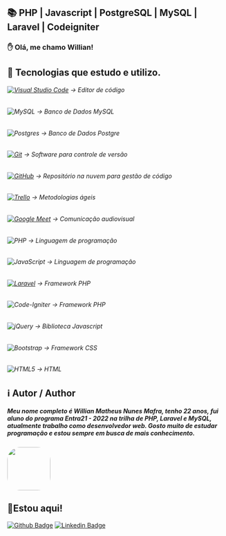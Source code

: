 ## 📚 PHP | Javascript | PostgreSQL | MySQL | Laravel | Codeigniter
### ✋ Olá, me chamo Willian!

## 🔧 Tecnologias que estudo e utilizo.
###### [![Visual Studio Code](https://img.shields.io/badge/Visual%20Studio%20Code-0078d7.svg?style=square&logo=visual-studio-code&logoColor=white)](https://code.visualstudio.com/download) -> Editor de código
###### ![MySQL](https://img.shields.io/badge/mysql-%2300f.svg?style=for-the-badge&logo=mysql&logoColor=white) -> Banco de Dados MySQL
###### ![Postgres](https://img.shields.io/badge/postgres-%23316192.svg?style=for-the-badge&logo=postgresql&logoColor=white) -> Banco de Dados Postgre
###### [![Git](https://img.shields.io/badge/git-%23F05033.svg?style=square&logo=git&logoColor=white)](https://git-scm.com/download/win) -> Software para controle de versão
###### [![GitHub](https://img.shields.io/badge/github-%23121011.svg?style=square&logo=github&logoColor=white)](https://desktop.github.com/) -> Repositório na nuvem para gestão de código
###### [![Trello](https://img.shields.io/badge/Trello-%23026AA7.svg?style=square&logo=Trello&logoColor=white)](https://trello.com/) -> Metodologias ágeis
###### [![Google Meet](https://img.shields.io/badge/Google%20Meet-00897B?style=square&logo=google-meet&logoColor=white)](https://meet.google.com/) -> Comunicação audiovisual
###### ![PHP](https://img.shields.io/badge/php-%23777BB4.svg?style=for-the-badge&logo=php&logoColor=white) -> Linguagem de programação
###### ![JavaScript](https://img.shields.io/badge/javascript-%23323330.svg?style=for-the-badge&logo=javascript&logoColor=%23F7DF1E) -> Linguagem de programação
###### [![Laravel](https://img.shields.io/badge/laravel-%23FF2D20.svg?style=for-the-badge&logo=laravel&logoColor=white)](https://desktop.github.com/) -> Framework PHP
###### ![Code-Igniter](https://img.shields.io/badge/CodeIgniter-%23EF4223.svg?style=for-the-badge&logo=codeIgniter&logoColor=white) -> Framework PHP
###### ![jQuery](https://img.shields.io/badge/jquery-%230769AD.svg?style=for-the-badge&logo=jquery&logoColor=white) -> Biblioteca Javascript
###### ![Bootstrap](https://img.shields.io/badge/bootstrap-%23563D7C.svg?style=for-the-badge&logo=bootstrap&logoColor=white) -> Framework CSS
###### ![HTML5](https://img.shields.io/badge/html5-%23E34F26.svg?style=for-the-badge&logo=html5&logoColor=white) -> HTML


## ℹ️ Autor / Author

##### Meu nome completo é Willian Matheus Nunes Mafra, tenho 22 anos, fui aluno do programa Entra21 - 2022 na trilha de PHP, Laravel e MySQL, atualmente trabalho como desenvolvedor web. Gosto muito de estudar programação e estou sempre em busca de mais conhecimento.
<img style="border-radius: 30%;" src="https://avatars.githubusercontent.com/u/101070387?s=400&u=c2653a231aaf5ded2b0eed1accba119347240406&v=4" width="100px;" alt=""/> 

## 📌Estou aqui!
[![Github Badge](https://img.shields.io/badge/-Github-000?style=flat-square&logo=Github&logoColor=white&link=https://github.com/WillianMafra)](https://github.com/WillianMafra)
[![Linkedin Badge](https://img.shields.io/badge/Instagram-E4405F?style=square&logo=instagram&logoColor=white&link=https://www.instagram.com/willnmafra/)](https://www.instagram.com/willnmafra/)


